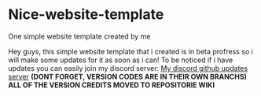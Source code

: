 # Nice-website-template
One simple website template created by me

Hey guys, this simple website template that i created is in beta profress so i will make some updates for it as soon as i can!
To be noticed if i have updates you can easily join my discord server: <a href="https://discord.gg/buqPrVyXJ7">My discord github updates server</a>
<b>(DONT FORGET, VERSION CODES ARE IN THEIR OWN BRANCHS)</b><br>
<b><h> ALL OF THE VERSION CREDITS MOVED TO REPOSITORIE WIKI</h><b>
     
